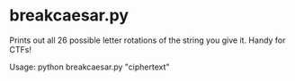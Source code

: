 # breakcaesar.py
Prints out all 26 possible letter rotations of the string you give it. Handy for CTFs!

Usage: python breakcaesar.py "ciphertext"
